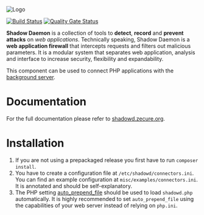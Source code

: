 ![Logo](http://shadowd.zecure.org/img/logo_small.png)

[![Build Status](https://github.com/zecure/shadowd_php/actions/workflows/analyze.yml/badge.svg)](https://github.com/zecure/shadowd_php/actions/workflows/analyze.yml)
[![Quality Gate Status](https://sonarcloud.io/api/project_badges/measure?project=zecure_shadowd_php&metric=alert_status)](https://sonarcloud.io/dashboard?id=zecure_shadowd_php)

**Shadow Daemon** is a collection of tools to **detect**, **record** and **prevent** **attacks** on *web applications*.
Technically speaking, Shadow Daemon is a **web application firewall** that intercepts requests and filters out malicious parameters.
It is a modular system that separates web application, analysis and interface to increase security, flexibility and expandability.

This component can be used to connect PHP applications with the [background server](https://github.com/zecure/shadowd).

# Documentation
For the full documentation please refer to [shadowd.zecure.org](https://shadowd.zecure.org/).

# Installation
1. If you are not using a prepackaged release you first have to run `composer install`.
2. You have to create a configuration file at `/etc/shadowd/connectors.ini`. You can find an example configuration at `misc/examples/connectors.ini`. It is annotated and should be self-explanatory.
3. The PHP setting [auto_prepend_file](http://php.net/manual/en/ini.core.php#ini.auto-prepend-file) should be used to load `shadowd.php` automatically.
   It is highly recommended to set `auto_prepend_file` using the capabilities of your web server instead of relying on `php.ini`.
